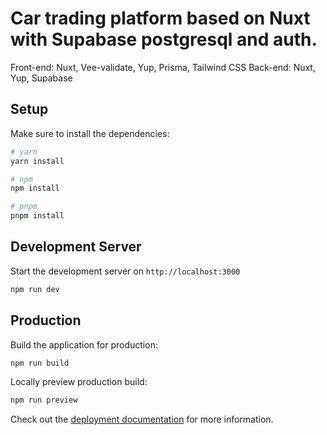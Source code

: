 # Car trading platform based on Nuxt with Supabase postgresql and auth.

Front-end: Nuxt, Vee-validate, Yup, Prisma, Tailwind CSS
Back-end: Nuxt, Yup, Supabase

## Setup

Make sure to install the dependencies:

```bash
# yarn
yarn install

# npm
npm install

# pnpm
pnpm install
```

## Development Server

Start the development server on `http://localhost:3000`

```bash
npm run dev
```

## Production

Build the application for production:

```bash
npm run build
```

Locally preview production build:

```bash
npm run preview
```

Check out the [deployment documentation](https://nuxt.com/docs/getting-started/deployment) for more information.
